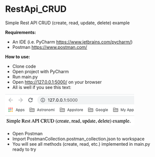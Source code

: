 # RestApi_CRUD
Simple Rest API CRUD (create, read, update, delete) example

**Requirements:**
- An IDE (i.e. PyCharm https://www.jetbrains.com/pycharm/)
- Postman https://www.postman.com/

**How to use:**
- Clone code
- Open project with PyCharm
- Run main.py
- Open http://127.0.0.1:5000/ on your browser
- All is well if you see this text:

![img.png](img.png)

- Open Postman
- Import PostmanCollection.postman_collection.json to workspace
- You will see all methods (create, read, etc.) implemented in main.py ready to try
